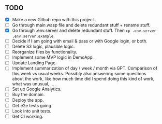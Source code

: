 
## TODO
- [X] Make a new Github repo with this project.
- [ ] Go through main.wasp file and delete redundant stuff + rename stuff.
- [X] Go through .env.server and delete redundant stuff. Then `cp .env.server .env.server.example`.
- [ ] Decide if I am going with email & pass or with Google login, or both.
- [ ] Delete S3 logic, plausible logic.
- [ ] Reorganize files by functionality.
- [ ] Implement some MVP logic in DemoApp.
- [ ] Update Landing Page.
- [ ] Implement summarization of day / week / month via GPT. Comparison of this week vs usual weeks. Possibly also answering some questions about the work, like how much time did I spend doing this kind of work, what was unusual, ... .
- [ ] Set up Google Analytics.
- [ ] Buy the domain.
- [ ] Deploy the app.
- [ ] Get e2e tests going.
- [ ] Look into unit tests.
- [ ] Get CI working.
